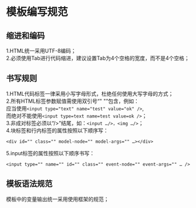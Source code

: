 # 模板编写规范

## 缩进和编码
1.HTML统一采用UTF-8编码；  
2.必须使用Tab进行代码缩进，建议设置Tab为4个空格的宽度，而不是4个空格；

## 书写规则
1.HTML代码标签一律采用小写字母形式，杜绝任何使用大写字母的方式；  
2.所有HTML标签参数赋值需使用双引号“" "”包含，例如：  
应当使用`<input type="text" name="test" value="ok" />`,  
而绝对不能使用`<input type=text name=test value=ok />`；  
3.非成对标签必须以“/>”结尾，如：`<input …/>，<img …/>`；  
4.块标签和行内标签的属性按照以下顺序写：

	<div id="" class="" model-node="" model-args="" …></div>

5.input标签的属性按照以下顺序书写：

	<input type="" name="" id="" class="" event-node="" event-args="" … />

## 模板语法规范
模板中的变量输出统一采用使用框架的规范；
